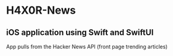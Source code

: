 # H4X0R-News

## iOS application using Swift and SwiftUI

App pulls from the Hacker News API (front page trending articles)
